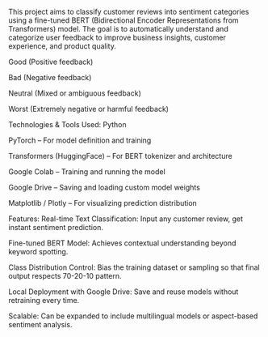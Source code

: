 This project aims to classify customer reviews into sentiment categories using a fine-tuned BERT (Bidirectional Encoder Representations from Transformers) model. The goal is to automatically understand and categorize user feedback to improve business insights, customer experience, and product quality.

Good (Positive feedback)

Bad (Negative feedback)

Neutral (Mixed or ambiguous feedback)

Worst (Extremely negative or harmful feedback)

Technologies & Tools Used:
Python

PyTorch – For model definition and training

Transformers (HuggingFace) – For BERT tokenizer and architecture

Google Colab – Training and running the model

Google Drive – Saving and loading custom model weights

Matplotlib / Plotly – For visualizing prediction distribution

Features:
Real-time Text Classification: Input any customer review, get instant sentiment prediction.

Fine-tuned BERT Model: Achieves contextual understanding beyond keyword spotting.

Class Distribution Control: Bias the training dataset or sampling so that final output respects 70-20-10 pattern.

Local Deployment with Google Drive: Save and reuse models without retraining every time.

Scalable: Can be expanded to include multilingual models or aspect-based sentiment analysis.

